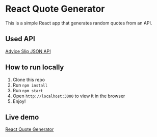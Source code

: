 # React Quote Generator
This is a simple React app that generates random quotes from an API.

## Used API
[Advice Slip JSON API](https://api.adviceslip.com/)

## How to run locally
1. Clone this repo
2. Run `npm install`
3. Run `npm start`
4. Open `http://localhost:3000` to view it in the browser
5. Enjoy!

## Live demo
[React Quote Generator](https://mohitur-quote.netlify.app/)
